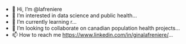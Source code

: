 - 👋 Hi, I’m @lafreniere
- 👀 I’m interested in data science and public health...
- 🌱 I’m currently learning r...
- 💞️ I’m looking to collaborate on canadian population health projects...
- 📫 How to reach me https://www.linkedin.com/in/ginalafreniere/...

<!---
lafreniere/lafreniere is a ✨ special ✨ repository because its `README.md` (this file) appears on your GitHub profile.
You can click the Preview link to take a look at your changes.
--->
